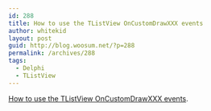 ```yaml
---
id: 288
title: How to use the TListView OnCustomDrawXXX events
author: whitekid
layout: post
guid: http://blog.woosum.net/?p=288
permalink: /archives/288
tags:
  - Delphi
  - TListView
---
```

[How to use the TListView OnCustomDrawXXX events][1].

 [1]: http://www.delphidabbler.com/articles?article=16